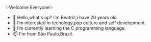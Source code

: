 ✨Welcome Everyone✨

- 👋 Hello,what's up? I’m Beatriz,i have 20 years old.
- 👀 I’m interested in tecnology,pop culture and self development.
- 🌱 I’m currently learning the C programming language.
- 📫 I'm from São Paulo,Brazil.


<!---
biatrz/biatrz is a ✨ special ✨ repository because its `README.md` (this file) appears on your GitHub profile.
You can click the Preview link to take a look at your changes.
--->
